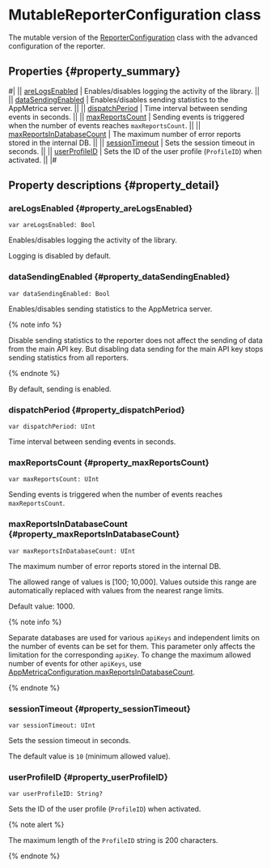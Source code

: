 # MutableReporterConfiguration class

The mutable version of the [ReporterConfiguration](ReporterConfiguration.md) class with the advanced configuration of the reporter.

## Properties {#property_summary}

#|
|| [areLogsEnabled](#property_areLogsEnabled) | Enables/disables logging the activity of the library. ||
|| [dataSendingEnabled](#property_dataSendingEnabled) | Enables/disables sending statistics to the AppMetrica server. ||
|| [dispatchPeriod](#property_dispatchPeriod) | Time interval between sending events in seconds. ||
|| [maxReportsCount](#property_maxReportsCount) | Sending events is triggered when the number of events reaches `maxReportsCount`. ||
|| [maxReportsInDatabaseCount](#property_maxReportsInDatabaseCount) | The maximum number of error reports stored in the internal DB. ||
|| [sessionTimeout](#property_sessionTimeout) | Sets the session timeout in seconds. ||
|| [userProfileID](#property_userProfileID) | Sets the ID of the user profile (`ProfileID`) when activated. ||
|#

## Property descriptions {#property_detail}

### areLogsEnabled {#property_areLogsEnabled}

`var areLogsEnabled: Bool`

Enables/disables logging the activity of the library.

Logging is disabled by default.

### dataSendingEnabled {#property_dataSendingEnabled}

`var dataSendingEnabled: Bool`

Enables/disables sending statistics to the AppMetrica server.

{% note info %}

Disable sending statistics to the reporter does not affect the sending of data from the main API key. But disabling data sending for the main API key stops sending statistics from all reporters.

{% endnote %}

By default, sending is enabled.

### dispatchPeriod {#property_dispatchPeriod}

`var dispatchPeriod: UInt`

Time interval between sending events in seconds.

### maxReportsCount {#property_maxReportsCount}

`var maxReportsCount: UInt`

Sending events is triggered when the number of events reaches `maxReportsCount`.

### maxReportsInDatabaseCount {#property_maxReportsInDatabaseCount}

`var maxReportsInDatabaseCount: UInt`

The maximum number of error reports stored in the internal DB.

The allowed range of values is [100; 10,000]. Values outside this range are automatically replaced with values from the nearest range limits.

Default value: 1000.

{% note info %}

Separate databases are used for various `apiKeys` and independent limits on the number of events can be set for them. This parameter only affects the limitation for the corresponding `apiKey`. To change the maximum allowed number of events for other `apiKeys`, use [AppMetricaConfiguration.maxReportsInDatabaseCount](AppMetricaConfiguration.md#property_maxReportsInDatabaseCount).

{% endnote %}

### sessionTimeout {#property_sessionTimeout}

`var sessionTimeout: UInt`

Sets the session timeout in seconds.

The default value is `10` (minimum allowed value).

### userProfileID {#property_userProfileID}

`var userProfileID: String?`

Sets the ID of the user profile (`ProfileID`) when activated.

{% note alert %}

The maximum length of the `ProfileID` string is 200 characters.

{% endnote %}
